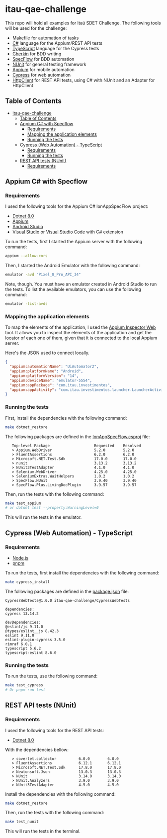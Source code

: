 # itau-qae-challenge

This repo will hold all examples for Itaú SDET Challenge.
The following tools will be used for the challenge:
- [Makefile](https://www.gnu.org/software/make/manual/make.html) for automation of tasks
- [C#](https://docs.microsoft.com/en-us/dotnet/csharp/) language for the Appium/REST API tests
- [TypeScript](https://www.typescriptlang.org/) language for the Cypress tests
- [Gherkin](https://cucumber.io/docs/gherkin/) for BDD writing
- [SpecFlow](https://specflow.org/) for BDD automation
- [NUnit](https://nunit.org/) for general testing framework
- [Appium](http://appium.io/) for mobile automation
- [Cypress](https://www.cypress.io/) for web automation
- [HttpClient](https://docs.microsoft.com/en-us/dotnet/api/system.net.http.httpclient?view=net-8.0) for REST API tests, using C# with NUnit and an Adapter for HttpClient



## Table of Contents
- [itau-qae-challenge](#itau-qae-challenge)
  - [Table of Contents](#table-of-contents)
  - [Appium C# with Specflow](#appium-c-with-specflow)
    - [Requirements](#requirements)
    - [Mapping the application elements](#mapping-the-application-elements)
    - [Running the tests](#running-the-tests)
  - [Cypress (Web Automation) - TypeScript](#cypress-web-automation---typescript)
    - [Requirements](#requirements-1)
    - [Running the tests](#running-the-tests-1)
  - [REST API tests (NUnit)](#rest-api-tests-nunit)
    - [Requirements](#requirements-2)


## Appium C# with Specflow
### Requirements
I used the following tools for the Appium C# IonAppSpecFlow project:
- [Dotnet 8.0](https://dotnet.microsoft.com/download/dotnet/8.0)
- [Appium](http://appium.io/)
- [Android Studio](https://developer.android.com/studio)
- [Visual Studio](https://visualstudio.microsoft.com/pt-br/) or [Visual Studio Code](https://code.visualstudio.com/) with C# extension

To run the tests, first I started the Appium server with the following command:
```bash
appium --allow-cors
```

Then, I started the Android Emulator with the following command:
```bash
emulator -avd "Pixel_8_Pro_API_34"
```
Note, though. You must have an emulator created in Android Studio to run the tests.
To list the available emulators, you can use the following command:
```bash
emulator -list-avds
```

### Mapping the application elements
To map the elements of the application, I used the [Appium Inspector Web](https://inspector.appiumpro.com/) tool.
It allows you to inspect the elements of the application and get the locator of each one of them, given that it is connected to the local Appium server.

Here's the JSON used to connect locally.
```json
{
  "appium:automationName": "UiAutomator2",
  "appium:platformName": "Android",
  "appium:platformVersion": "14",
  "appium:deviceName": "emulator-5554",
  "appium:appPackage": "com.itau.investimentos",
  "appium:appActivity": "com.itau.investimentos.launcher.LauncherActivity"
}
```


### Running the tests
First, install the dependencies with the following command:
```bash
make dotnet_restore
```
The following packages are defined in the [IonAppSpecFlow.csproj](IonAppSpecFlow/IonAppSpecFlow.csproj) file:
```
   Top-level Package                    Requested    Resolved
   > Appium.WebDriver                   5.2.0        5.2.0
   > FluentAssertions                   6.2.0        6.2.0
   > Microsoft.NET.Test.Sdk             17.0.0       17.0.0
   > nunit                              3.13.2       3.13.2
   > NUnit3TestAdapter                  4.1.0        4.1.0
   > Selenium.WebDriver                 4.25.0       4.25.0
   > SeleniumExtras.WaitHelpers         1.0.2        1.0.2
   > SpecFlow.NUnit                     3.9.40       3.9.40
   > SpecFlow.Plus.LivingDocPlugin      3.9.57       3.9.57
```


Then, run the tests with the following command:
```bash
make test_appium
# or dotnet test --property:WarningLevel=0
```
This will run the tests in the emulator.


## Cypress (Web Automation) - TypeScript
### Requirements
- [Node.js](https://nodejs.org/en/)
- [pnpm](https://pnpm.io/)

To run the tests, first install the dependencies with the following command:
```bash
make cypress_install
```
The following packages are defined in the [package.json](CypressWebTests/package.json) file:
```
CypressWebTests@1.0.0 itau-qae-challenge/CypressWebTests

dependencies:
cypress 13.14.2

devDependencies:
@eslint/js 9.11.0
@types/eslint__js 8.42.3
eslint 9.11.0
eslint-plugin-cypress 3.5.0
rimraf 6.0.1
typescript 5.6.2
typescript-eslint 8.6.0
```


### Running the tests
To run the tests, use the following command:
```bash
make test_cypress
# Or pnpm run test
```


## REST API tests (NUnit)
### Requirements
I used the following tools for the REST API tests:
- [Dotnet 8.0](https://dotnet.microsoft.com/pt-br/download/dotnet/8.0)

With the dependencies bellow:
```
   > coverlet.collector          6.0.0        6.0.0
   > FluentAssertions            6.12.1       6.12.1
   > Microsoft.NET.Test.Sdk      17.8.0       17.8.0
   > Newtonsoft.Json             13.0.3       13.0.3
   > NUnit                       3.14.0       3.14.0
   > NUnit.Analyzers             3.9.0        3.9.0
   > NUnit3TestAdapter           4.5.0        4.5.0
```

Install the dependencies with the following command:
```bash
make dotnet_restore
```

Then, run the tests with the following command:
```bash
make test_nunit
```
This will run the tests in the terminal.